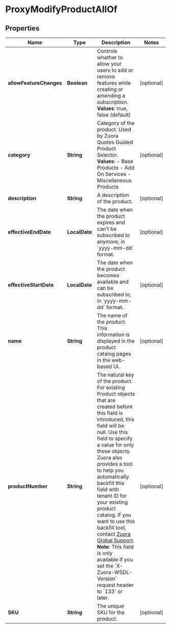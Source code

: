 

# ProxyModifyProductAllOf


## Properties

| Name | Type | Description | Notes |
|------------ | ------------- | ------------- | -------------|
|**allowFeatureChanges** | **Boolean** | Controls whether to allow your users to add or remove features while creating or amending a subscription.  **Values**: true, false (default)  |  [optional] |
|**category** | **String** | Category of the product. Used by Zuora Quotes Guided Product Selector.  **Values**:   - Base Products   - Add On Services   - Miscellaneous Products  |  [optional] |
|**description** | **String** | A description of the product.   |  [optional] |
|**effectiveEndDate** | **LocalDate** | The date when the product expires and can&#39;t be subscribed to anymore, in &#x60;yyyy-mm-dd&#x60; format.  |  [optional] |
|**effectiveStartDate** | **LocalDate** | The date when the product becomes available and can be subscribed to, in &#x60;yyyy-mm-dd&#x60; format.  |  [optional] |
|**name** | **String** | The name of the product. This information is displayed in the product catalog pages in the web-based UI.  |  [optional] |
|**productNumber** | **String** | The natural key of the product.   For existing Product objects that are created before this field is introduced, this field will be null. Use this field to specify a value for only these objects. Zuora also provides a tool to help you automatically backfill this field with tenant ID for your existing product catalog. If you want to use this backfill tool, contact [Zuora Global Support](https://support.zuora.com/).  **Note**: This field is only available if you set the &#x60;X-Zuora-WSDL-Version&#x60; request header to &#x60;133&#x60; or later.  |  [optional] |
|**SKU** | **String** | The unique SKU for the product.  |  [optional] |



